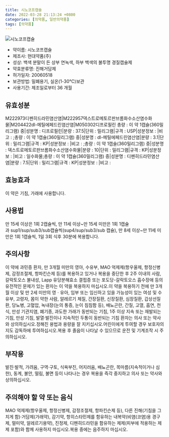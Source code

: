 ```yaml
---
title: 시노코프캡슐
date: 2022-03-28 21:13:24 +0800
categories: [의약품, 일반의약품]
tags: [의약품]
---
```

![시노코프캡슐](https://nedrug.mfds.go.kr/pbp/cmn/itemImageDownload/151577162254600173)

- 약이름: 시노코프캡슐
- 제조사: 현대약품(주)
- 성상: 백색 분말이 든 상부 연녹색, 하부 백색의 불투명 경질캡슐제
- 약효분류명: 진해거담제
- 허가일자: 20060518
- 보관방법: 밀폐용기, 실온(1-30℃)보관
- 사용기간: 제조일로부터 36 개월
## 유효성분
M222973디펜히드라민염산염|M222957덱스트로메토르판브롬화수소산염수화물|M204422dl-메틸에페드린염산염|M050302디프로필린
총량 : 이 약 1캡슐(360밀리그램) 중|성분명 : 디프로필린|분량 : 37.5|단위 : 밀리그램|규격 : USP|성분정보 : |비고 : ;총량 : 이 약 1캡슐(360밀리그램) 중|성분명 : dl-메틸에페드린염산염|분량 : 3.1|단위 : 밀리그램|규격 : KP|성분정보 : |비고 : ;총량 : 이 약 1캡슐(360밀리그램) 중|성분명 : 덱스트로메토르판브롬화수소산염수화물|분량 : 10|단위 : 밀리그램|규격 : KP|성분정보 : |비고 : 일수화물;총량 : 이 약 1캡슐(360밀리그램) 중|성분명 : 디펜히드라민염산염|분량 : 7.5|단위 : 밀리그램|규격 : KP|성분정보 : |비고 :
## 효능효과
이 약은 기침, 가래에 사용합니다.
## 사용법
만 15세 이상은 1회 2캡슐씩, 만 11세 이상~만 15세 미만은 1회 1캡슐과 sup1/sup/sub3/sub캡슐씩(sup4/sup/sub3/sub 캡슐), 만 8세 이상~만 11세 미만은 1회 1캡슐씩, 1일 3회 식후 30분에 복용합니다.
## 주의사항
이 약에 과민증 환자, 만 3개월 미만의 영아, 수유부, MAO 억제제(항우울제, 항정신병제, 감정조절제, 항파킨슨제 등)를 복용하고 있거나 복용을 중단한 후 2주 이내의 사람, 갈락토오스 불내성, Lapp 유당분해효소 결핍증 또는 포도당-갈락토오스 흡수장애 등의 유전적인 문제가 있는 환자는 이 약을 복용하지 마십시오.이 약을 복용하기 전에 만 3개월 이상 및 만 2세 미만의 영ㆍ유아, 임부 또는 임신하고 있을 가능성이 있는 여성 및 수유부, 고령자, 몸이 약한 사람, 알레르기 체질, 간장질환, 신장질환, 심장질환, 갑상선질환, 당뇨병, 고혈압, 녹내장(눈의 통증, 눈이 침침함 등), 배뇨곤란, 간질, 고열, 흡연, 천식, 만성 기관지염, 폐기종, 과도한 가래가 동반되는 기침, 1주 이상 지속 또는 재발되는 기침, 만성 기침, 발열·발진이나 지속적인 두통이 동반되는 기침 환자는 의사 또는 약사와 상의하십시오.정해진 용법과 용량을 잘 지키십시오.어린이에게 투여할 경우 보호자의 지도 감독하에 투여하십시오.복용 후 졸음이 나타날 수 있으므로 운전 및 기계조작 시 주의하십시오.
## 부작용
발진·발적, 가려움, 구역·구토, 식욕부진, 어지러움, 배뇨곤란, 목마름(지속적이거나 심한), 동계, 불안, 떨림, 불면 등이 나타나는 경우 복용을 즉각 중지하고 의사 또는 약사와 상의하십시오.
## 주의해야 할 약 또는 음식
MAO 억제제(항우울제, 항정신병제, 감정조절제, 항파킨슨제 등), 다른 진해(기침을 그치게 함)·거담제(가래약), 감기약, 항히스타민제를 함유하는 내복약(비염(코염)용 경구제, 멀미약, 알레르기용약), 진정제, 디펜히드라민을 함유하는 제제(피부에 적용하는 제제 포함)와 함께 사용하지 마십시오.복용 중에는 음주하지 마십시오.
